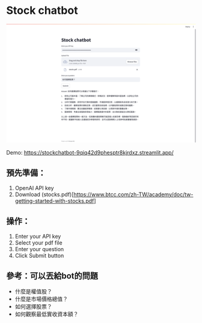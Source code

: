 # Stock chatbot
![image](images/example.png)

Demo: https://stockchatbot-9qiq42d9phesptr8kjrdxz.streamlit.app/

## 預先準備：
1. OpenAI API key
2. Download (stocks.pdf)[https://www.btcc.com/zh-TW/academy/doc/tw-getting-started-with-stocks.pdf]
 
## 操作：
1. Enter your API key
2. Select your pdf file
3. Enter your question
4. Click Submit button

## 參考：可以丟給bot的問題
- 什麼是權值股？
- 什麼是市場價格總值？
- 如何選擇股票？
- 如何觀察最低實收資本額？